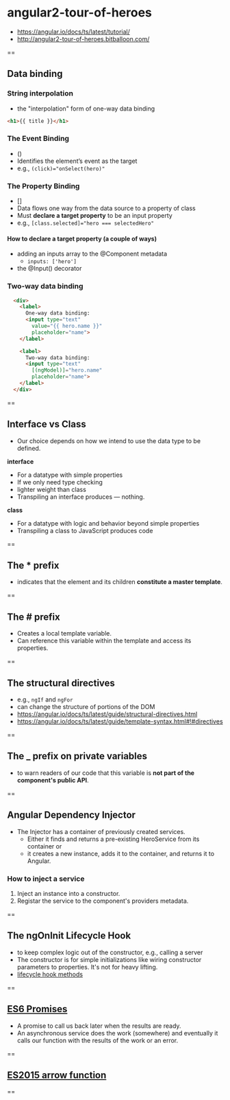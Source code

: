 # angular2-tour-of-heroes

- https://angular.io/docs/ts/latest/tutorial/
- http://angular2-tour-of-heroes.bitballoon.com/

==

## Data binding

### String interpolation

- the "interpolation" form of one-way data binding
```html
<h1>{{ title }}</h1>
```

### The Event Binding
- () 
- Identifies the element’s event as the target
- e.g., `(click)="onSelect(hero)"`


### The Property Binding
- []
- Data flows one way from the data source to a property of class
- Must **declare a target property** to be an input property
- e.g., `[class.selected]="hero === selectedHero"`

#### How to declare a target property (a couple of ways)
- adding an inputs array to the @Component metadata
  + `inputs: ['hero']`
- the @Input() decorator

### Two-way data binding

```html
  <div>
    <label>
      One-way data binding:
      <input type="text"
        value="{{ hero.name }}"
        placeholder="name">
    </label>

    <label>
      Two-way data binding:
      <input type="text"
        [(ngModel)]="hero.name"
        placeholder="name">
    </label>
  </div>
```

==

## Interface vs Class

- Our choice depends on how we intend to use the data type to be defined.

**interface**
- For a datatype with simple properties
- If we only need type checking
- lighter weight than class
- Transpiling an interface produces — nothing.

**class**
- For a datatype with logic and behavior beyond simple properties
- Transpiling a class to JavaScript produces code

==

## The * prefix
- indicates that the element and its children **constitute a master template**.

==

## The # prefix
- Creates a local template variable.
- Can reference this variable within the template and access its properties.

==

## The structural directives
- e.g., `ngIf` and `ngFor`
- can change the structure of portions of the DOM
- https://angular.io/docs/ts/latest/guide/structural-directives.html
- https://angular.io/docs/ts/latest/guide/template-syntax.html#!#directives

==

## The _ prefix on private variables
- to warn readers of our code that this variable is **not part of the component's public API**.

==

## Angular Dependency Injector

- The Injector has a container of previously created services.
  + Either it finds and returns a pre-existing HeroService from its container or
  + it creates a new instance, adds it to the container, and returns it to Angular.

### How to inject a service

1. Inject an instance into a constructor.
2. Registar the service to the component's providers metadata.

==

## The ngOnInit Lifecycle Hook
- to keep complex logic out of the constructor, e.g., calling a server
- The constructor is for simple initializations like wiring constructor parameters to properties. It's not for heavy lifting. 
- [lifecycle hook methods](https://angular.io/docs/ts/latest/guide/lifecycle-hooks.html)

==

## [ES6 Promises](http://www.datchley.name/es6-promises/)

- A promise to call us back later when the results are ready.
- An asynchronous service does the work (somewhere) and eventually it calls our function with the results of the work or an error.

==

## [ES2015 arrow function ](https://developer.mozilla.org/en-US/docs/Web/JavaScript/Reference/Functions/Arrow_functions)

==
